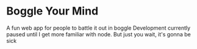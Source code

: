 # Boggle Your Mind
A fun web app for people to battle it out in boggle
Development currently paused until I get more familiar with node.  But just you wait, it's gonna be sick
